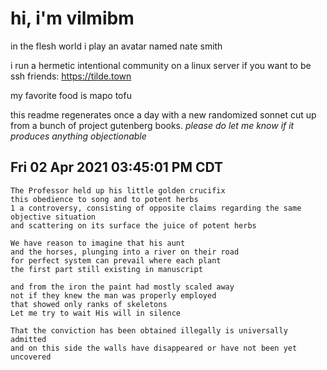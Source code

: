 # hi, i'm vilmibm

in the flesh world i play an avatar named nate smith

i run a hermetic intentional community on a linux server if you want to be ssh friends: https://tilde.town

my favorite food is mapo tofu

this readme regenerates once a day with a new randomized sonnet cut up from a bunch of project gutenberg books.
_please do let me know if it produces anything objectionable_

## Fri 02 Apr 2021 03:45:01 PM CDT

    The Professor held up his little golden crucifix
    this obedience to song and to potent herbs
    1 a controversy, consisting of opposite claims regarding the same objective situation
    and scattering on its surface the juice of potent herbs
    
    We have reason to imagine that his aunt
    and the horses, plunging into a river on their road
    for perfect system can prevail where each plant
    the first part still existing in manuscript
    
    and from the iron the paint had mostly scaled away
    not if they knew the man was properly employed
    that showed only ranks of skeletons
    Let me try to wait His will in silence
    
    That the conviction has been obtained illegally is universally admitted
    and on this side the walls have disappeared or have not been yet uncovered
